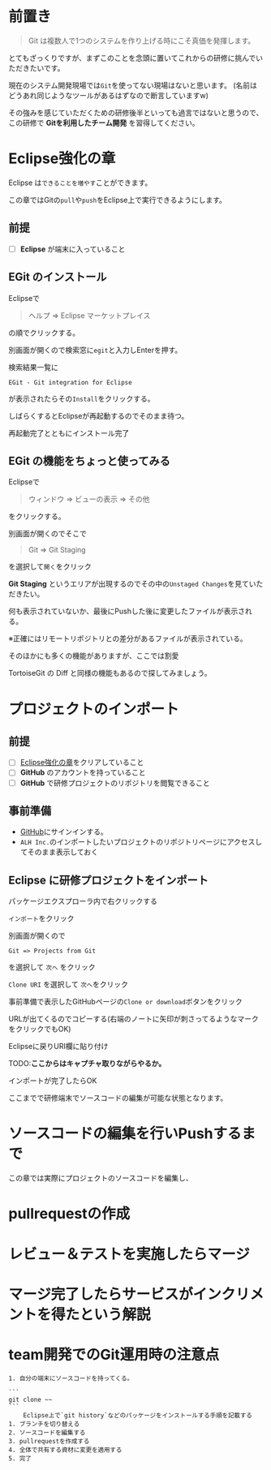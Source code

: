 # 前置き

> Git は複数人で1つのシステムを作り上げる時にこそ真価を発揮します。

とてもざっくりですが、まずこのことを念頭に置いてこれからの研修に挑んでいただきたいです。

現在のシステム開発現場では`Git`を使ってない現場はないと思います。
(名前はどうあれ同じようなツールがあるはずなので断言していますw)

その強みを感じていただくための研修後半といっても過言ではないと思うので、
この研修で **Gitを利用したチーム開発** を習得してください。

# Eclipse強化の章

Eclipse は`できることを増やす`ことができます。

この章ではGitの`pull`や`push`をEclipse上で実行できるようにします。

## 前提

- [ ] **Eclipse** が端末に入っていること

## EGit のインストール

Eclipseで

> ヘルプ => Eclipse マーケットプレイス

の順でクリックする。

別画面が開くので検索窓に`egit`と入力しEnterを押す。

検索結果一覧に

```
EGit - Git integration for Eclipse
```

が表示されたらその`Install`をクリックする。

しばらくするとEclipseが再起動するのでそのまま待つ。

再起動完了とともにインストール完了

## EGit の機能をちょっと使ってみる

Eclipseで

> ウィンドウ => ビューの表示 => その他

をクリックする。

別画面が開くのでそこで

> Git => Git Staging

を選択して`開く`をクリック

**Git Staging** というエリアが出現するのでその中の`Unstaged Changes`を見ていただきたい。

何も表示されていないか、最後にPushした後に変更したファイルが表示される。

※正確にはリモートリポジトリとの差分があるファイルが表示されている。

そのほかにも多くの機能がありますが、ここでは割愛

TortoiseGit の Diff と同様の機能もあるので探してみましょう。


# プロジェクトのインポート

## 前提

- [ ] [Eclipse強化の章](#Eclipse強化の章)をクリアしていること
- [ ] **GitHub** のアカウントを持っていること
- [ ] **GitHub** で研修プロジェクトのリポジトリを閲覧できること

## 事前準備

- [GitHub](https://github.com)にサインインする。
- `ALH Inc.`のインポートしたいプロジェクトのリポジトリページにアクセスしてそのまま表示しておく

## Eclipse に研修プロジェクトをインポート

パッケージエクスプローラ内で右クリックする

`インポート`をクリック

別画面が開くので

```
Git => Projects from Git
```

を選択して `次へ` をクリック

`Clone URI` を選択して `次へ`をクリック

事前準備で表示したGitHubページの`Clone or download`ボタンをクリック

URLが出てくるのでコピーする(右端のノートに矢印が刺さってるようなマークをクリックでもOK)

Eclipseに戻りURI欄に貼り付け

  TODO:**ここからはキャプチャ取りながらやるか。**

インポートが完了したらOK

ここまでで研修端末でソースコードの編集が可能な状態となります。

# ソースコードの編集を行いPushするまで

この章では実際にプロジェクトのソースコードを編集し、

# pullrequestの作成

# レビュー＆テストを実施したらマージ
# マージ完了したらサービスがインクリメントを得たという解説
# team開発でのGit運用時の注意点



    1. 自分の端末にソースコードを持ってくる。
    
    ```
    git clone ~~
    ```
        Eclipse上で`git history`などのパッケージをインストールする手順を記載する
    1. ブランチを切り替える
    2. ソースコードを編集する
    3. pullrequestを作成する
    4. 全体で共有する資材に変更を適用する
    5. 完了


